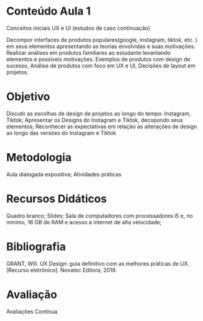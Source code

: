 # Conteúdo Aula 1

Conceitos iniciais UX e UI (estudos de caso continuação)

Decompor interfaces de produtos populares(google, instagram, tiktok, etc. ) em seus elementos apresentando as teorias envolvidas e suas motivações. Realizar análises em produtos familiares ao estudante levantando elementos e possíveis motivações.
Exemplos de produtos com design de sucesso,
Análise de produtos com foco em UX e UI, Decisões de layout em projetos.

# Objetivo

Discutir as escolhas de design de projetos ao longo do tempo: Instagram, Tiktok; Apresentar os Designs do Instagram e Tiktok, decopondo seus elementos;
Reconhecer as expectativas em relação as alterações de design ao longo das versões do Instagram e Tiktok

# Metodologia

Aula dialogada expositiva; Atividades práticas

# Recursos Didáticos

Quadro branco; Slides; Sala de computadores com processadores i5 e, no mínimo, 16 GB de RAM e acesso a internet de alta velocidade;

# Bibliografia

GRANT, Will. UX Design: guia definitivo com as melhores práticas de UX. [Recurso eletrônico]. Novatec Editora, 2019.

# Avaliação

Avaliações Contínua

